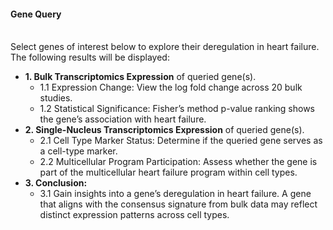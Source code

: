 #### Gene Query

<br>Select genes of interest below to explore their deregulation in heart failure.</br>
The following results will be displayed:

- **1. Bulk Transcriptomics Expression** of queried gene(s). 
  - 1.1  Expression Change: View the log fold change across 20 bulk studies.
  - 1.2 Statistical Significance: Fisher’s method p-value ranking shows the gene’s association with heart failure.
- **2. Single-Nucleus Transcriptomics Expression** of queried gene(s). 
  - 2.1  Cell Type Marker Status: Determine if the queried gene serves as a cell-type marker.
  - 2.2 Multicellular Program Participation: Assess whether the gene is part of the multicellular heart failure program within cell types.
- **3. Conclusion:** 
  - 3.1 Gain insights into a gene’s deregulation in heart failure. A gene that aligns with the consensus signature from bulk data may reflect distinct expression patterns across cell types.